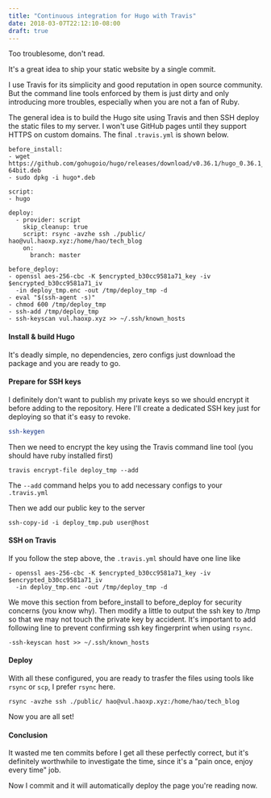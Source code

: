 ```yaml
---
title: "Continuous integration for Hugo with Travis"
date: 2018-03-07T22:12:10-08:00
draft: true 
---
```


Too troublesome, don't read.

It's a great idea to ship your static website by a single commit.

I use Travis for its simplicity and good reputation in open source community. But the command line tools enforced by them is just dirty and only introducing more troubles, especially when you are not a fan of Ruby.

The general idea is to build the Hugo site using Travis and then SSH deploy the static files to my server. I won't use GitHub pages until they support HTTPS on custom domains.
The final `.travis.yml` is shown below.
```
before_install:
- wget https://github.com/gohugoio/hugo/releases/download/v0.36.1/hugo_0.36.1_Linux-64bit.deb
- sudo dpkg -i hugo*.deb

script:
- hugo

deploy:
  - provider: script
    skip_cleanup: true
    script: rsync -avzhe ssh ./public/ hao@vul.haoxp.xyz:/home/hao/tech_blog
    on:
      branch: master

before_deploy:
- openssl aes-256-cbc -K $encrypted_b30cc9581a71_key -iv $encrypted_b30cc9581a71_iv
  -in deploy_tmp.enc -out /tmp/deploy_tmp -d
- eval "$(ssh-agent -s)"
- chmod 600 /tmp/deploy_tmp
- ssh-add /tmp/deploy_tmp
- ssh-keyscan vul.haoxp.xyz >> ~/.ssh/known_hosts
```

#### Install & build Hugo
It's deadly simple, no dependencies, zero configs just download the package and you are ready to go.

#### Prepare for SSH keys
I definitely don't want to publish my private keys so we should encrypt it before adding to the repository. Here I'll create a dedicated SSH key just for deploying so that it's easy to revoke.
```bash
ssh-keygen
```
Then we need to encrypt the key using the Travis command line tool (you should have ruby installed first)
```
travis encrypt-file deploy_tmp --add
```
The `--add` command helps you to add necessary configs to your `.travis.yml`

Then we add our public key to the server
```
ssh-copy-id -i deploy_tmp.pub user@host
```

#### SSH on Travis
If you follow the step above, the `.travis.yml` should have one line like 
```
- openssl aes-256-cbc -K $encrypted_b30cc9581a71_key -iv $encrypted_b30cc9581a71_iv
  -in deploy_tmp.enc -out /tmp/deploy_tmp -d
  ```
We move this section from before_install to before_deploy for security concerns (you know why). Then modify a little to output the ssh key to /tmp so that we may not touch the private key by  accident.
It's important to add following line to prevent confirming ssh key fingerprint when using `rsync`.
```
-ssh-keyscan host >> ~/.ssh/known_hosts
```

#### Deploy
With all these configured, you are ready to trasfer the files using tools like `rsync` or `scp`, I prefer `rsync` here.
```
rsync -avzhe ssh ./public/ hao@vul.haoxp.xyz:/home/hao/tech_blog
```
Now you are all set!

#### Conclusion
It wasted me ten commits before I get all these perfectly correct, but it's definitely worthwhile to investigate the time, since it's a "pain once, enjoy every time" job.

Now I commit and it will automatically deploy the page you're reading now.